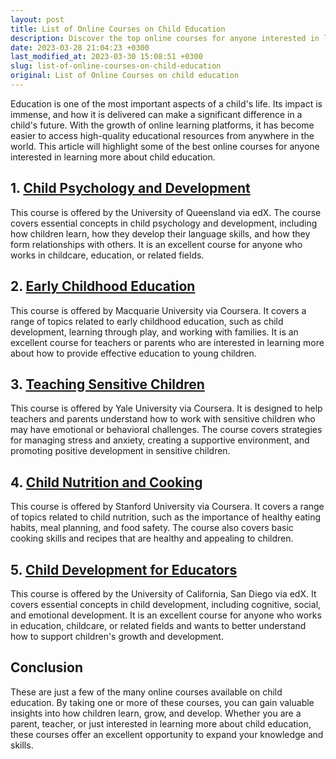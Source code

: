 ```yaml
---
layout: post
title: List of Online Courses on Child Education
description: Discover the top online courses for anyone interested in learning more about child education.
date: 2023-03-28 21:04:23 +0300
last_modified_at: 2023-03-30 15:08:51 +0300
slug: list-of-online-courses-on-child-education
original: List of Online Courses on child education
---
```

Education is one of the most important aspects of a child's life. Its impact is immense, and how it is delivered can make a significant difference in a child's future. With the growth of online learning platforms, it has become easier to access high-quality educational resources from anywhere in the world. This article will highlight some of the best online courses for anyone interested in learning more about child education.

## 1. [Child Psychology and Development](/parenting-and-family/child-psychology-and-development-course-by-the-university-of-queensland-via-edx.html)

This course is offered by the University of Queensland via edX. The course covers essential concepts in child psychology and development, including how children learn, how they develop their language skills, and how they form relationships with others. It is an excellent course for anyone who works in childcare, education, or related fields.

## 2. [Early Childhood Education](/parenting-and-family/early-childhood-education-course-by-macquarie-university-via-coursera.html)

This course is offered by Macquarie University via Coursera. It covers a range of topics related to early childhood education, such as child development, learning through play, and working with families. It is an excellent course for teachers or parents who are interested in learning more about how to provide effective education to young children.

## 3. [Teaching Sensitive Children](/parenting-and-family/teaching-sensitive-children-course-by-yale-university-via-coursera.html)

This course is offered by Yale University via Coursera. It is designed to help teachers and parents understand how to work with sensitive children who may have emotional or behavioral challenges. The course covers strategies for managing stress and anxiety, creating a supportive environment, and promoting positive development in sensitive children.

## 4. [Child Nutrition and Cooking](/parenting-and-family/child-nutrition-and-cooking-course-by-stanford-university-via-coursera.html)

This course is offered by Stanford University via Coursera. It covers a range of topics related to child nutrition, such as the importance of healthy eating habits, meal planning, and food safety. The course also covers basic cooking skills and recipes that are healthy and appealing to children.

## 5. [Child Development for Educators](/parenting-and-family/enhancing-early-childhood-education-with-child-development-for-educators-course.html)

This course is offered by the University of California, San Diego via edX. It covers essential concepts in child development, including cognitive, social, and emotional development. It is an excellent course for anyone who works in education, childcare, or related fields and wants to better understand how to support children's growth and development.

## Conclusion

These are just a few of the many online courses available on child education. By taking one or more of these courses, you can gain valuable insights into how children learn, grow, and develop. Whether you are a parent, teacher, or just interested in learning more about child education, these courses offer an excellent opportunity to expand your knowledge and skills.